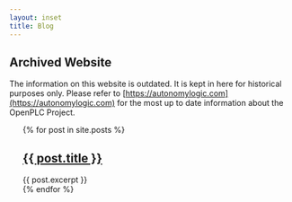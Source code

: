 ```yaml
---
layout: inset
title: Blog
---
```


## Archived Website
The information on this website is outdated. It is kept in here for historical purposes only. Please refer to [https://autonomylogic.com](https://autonomylogic.com) for the most up to date information about the OpenPLC Project.

<ul style="list-style-type: none;">
  {% for post in site.posts %}
    <li>
      <h2 class="posts__article_title"><a href="{{ post.url }}">{{ post.title }}</a></h2>
      {{ post.excerpt }}
    </li>
  {% endfor %}
</ul>
